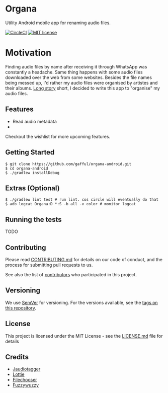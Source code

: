 # Organa

Utility Android mobile app for renaming audio files.

[![CircleCI](https://circleci.com/gh/gafful/organa-android.svg?style=svg)](https://circleci.com/gh/gafful/organa-android)
[![MIT license](http://img.shields.io/badge/license-MIT-brightgreen.svg)](http://opensource.org/licenses/MIT)


# Motivation

Finding audio files by name after receiving it through WhatsApp was constantly a headache. Same thing happens with some audio files downloaded over the web from some websites. Besides the file names being messed up, I'd rather my audio files were organised by artistes and their albums. [Long story](https://medium.com/gafful/...) short, I decided to write this app to "organise" my audio files.

<Screenshots>

## Features
* Read audio metadata
* 
Checkout the wishlist for more upcoming features.

## Getting Started

```
$ git clone https://github.com/gafful/organa-android.git
$ cd organa-android
$ ./gradlew installDebug
```

## Extras (Optional)

```
$ ./gradlew lint test # run lint. cos circle will eventually do that
$ adb logcat Organa:D *:S -b all -v color # monitor logcat
```

## Running the tests

TODO

## Contributing

Please read [CONTRIBUTING.md](https://gist.github.com/PurpleBooth/b24679402957c63ec426) for details on our code of conduct, and the process for submitting pull requests to us.

See also the list of [contributors](https://github.com/gafful/organa-android/contributors) who participated in this project.

## Versioning

We use [SemVer](http://semver.org/) for versioning. For the versions available, see the [tags on this repository](https://github.com/gafful/organa-android/tags). 

## License

This project is licensed under the MIT License - see the [LICENSE.md](LICENSE.md) file for details

## Credits

* [Jaudiotagger](https://bitbucket.org/ijabz/jaudiotagger)
* [Lottie](https://github.com/airbnb/lottie-android)
* [Filechooser](https://github.com/hedzr/android-file-chooser)
* [Fuzzywuzzy](https://github.com/xdrop/fuzzywuzzy)